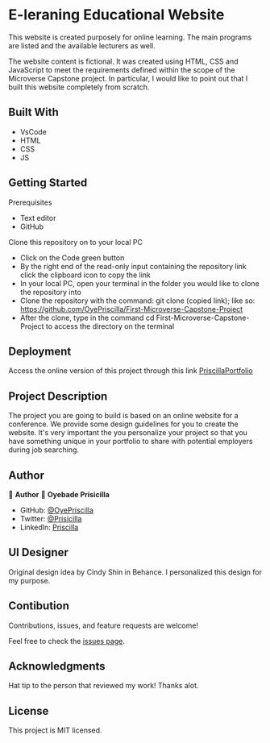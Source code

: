 # E-leraning Educational Website
This website is created purposely for online learning. The main programs are listed and the available lecturers as well.

The website content is fictional. It was created using HTML, CSS and JavaScript to meet the requirements defined within the scope of the Microverse Capstone project. In particular, I would like to point out that I built this website completely from scratch.

## Built With
* VsCode
* HTML
* CSS
* JS

## Getting Started

Prerequisites
* Text editor
* GitHub

Clone this repository on to your local PC

* Click on the Code green button
* By the right end of the read-only input containing the repository link click the clipboard icon to copy the link
* In your local PC, open your terminal in the folder you would like to clone the repository into
* Clone the repository with the command: git clone (copied link); like so: https://github.com/OyePriscilla/First-Microverse-Capstone-Project
* After the clone, type in the command cd First-Microverse-Capstone-Project to access the directory on the terminal


## Deployment
Access the online version of this project through this link [PriscillaPortfolio](https://oyepriscilla.github.io/MyPortfolioSetup)

## Project Description
The project you are going to build is based on an online website for a conference. We provide some design guidelines for you to create the website. It's very important the you personalize your project so that you have something unique in your portfolio to share with potential employers during job searching.

## Author
👤 **Author**
👤 **Oyebade Prisicilla**

- GitHub: [@OyePriscilla](https://github.com/OyePriscilla)
- Twitter: [@Prisicilla](https://twitter.com/Prisicilla)
- LinkedIn: [Priscilla](https://linkedin.com/in/Priscilla)

## UI Designer
Original design idea by Cindy Shin in Behance. I personalized this design for my purpose.

## Contibution
Contributions, issues, and feature requests are welcome!

Feel free to check the [issues page](../../issues/).

## Acknowledgments
Hat tip to the person that reviewed my work! Thanks alot.

## License
This project is MIT licensed.
